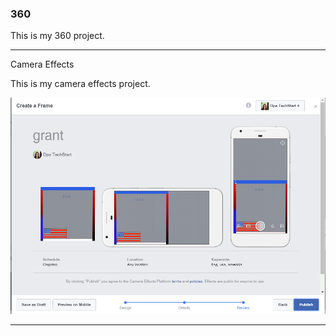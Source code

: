 ### 360

This is my 360 project.

<script src="//360.vizor.io/scripts/embed.js" data-vizorurl="https://360.vizor.io/embed/v/kvvpb" ></script>

***

Camera Effects

This is my camera effects project.

![grant](https://github.com/clonetrooper71/clonetrooper71.github.io/blob/master/grant.PNG?raw=true "Optional Title")

***
